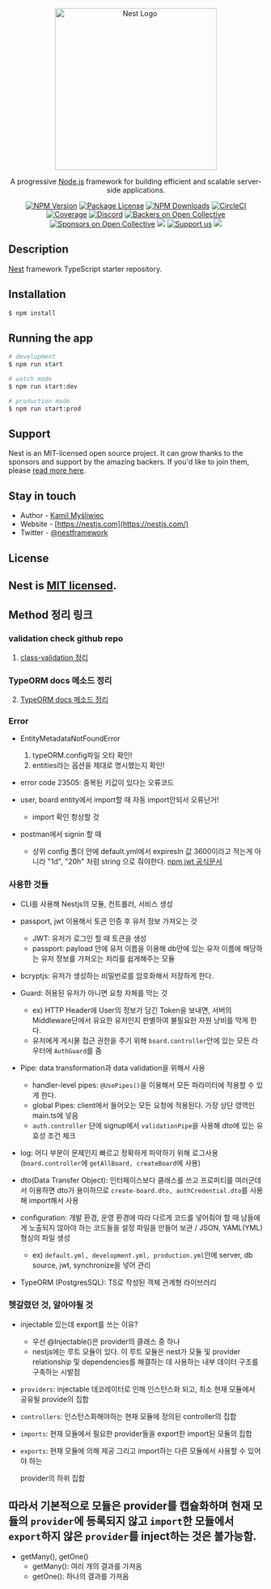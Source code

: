 <p align="center">
  <a href="http://nestjs.com/" target="blank"><img src="https://nestjs.com/img/logo_text.svg" width="320" alt="Nest Logo" /></a>
</p>

[circleci-image]: https://img.shields.io/circleci/build/github/nestjs/nest/master?token=abc123def456
[circleci-url]: https://circleci.com/gh/nestjs/nest

  <p align="center">A progressive <a href="http://nodejs.org" target="_blank">Node.js</a> framework for building efficient and scalable server-side applications.</p>
    <p align="center">
<a href="https://www.npmjs.com/~nestjscore" target="_blank"><img src="https://img.shields.io/npm/v/@nestjs/core.svg" alt="NPM Version" /></a>
<a href="https://www.npmjs.com/~nestjscore" target="_blank"><img src="https://img.shields.io/npm/l/@nestjs/core.svg" alt="Package License" /></a>
<a href="https://www.npmjs.com/~nestjscore" target="_blank"><img src="https://img.shields.io/npm/dm/@nestjs/common.svg" alt="NPM Downloads" /></a>
<a href="https://circleci.com/gh/nestjs/nest" target="_blank"><img src="https://img.shields.io/circleci/build/github/nestjs/nest/master" alt="CircleCI" /></a>
<a href="https://coveralls.io/github/nestjs/nest?branch=master" target="_blank"><img src="https://coveralls.io/repos/github/nestjs/nest/badge.svg?branch=master#9" alt="Coverage" /></a>
<a href="https://discord.gg/G7Qnnhy" target="_blank"><img src="https://img.shields.io/badge/discord-online-brightgreen.svg" alt="Discord"/></a>
<a href="https://opencollective.com/nest#backer" target="_blank"><img src="https://opencollective.com/nest/backers/badge.svg" alt="Backers on Open Collective" /></a>
<a href="https://opencollective.com/nest#sponsor" target="_blank"><img src="https://opencollective.com/nest/sponsors/badge.svg" alt="Sponsors on Open Collective" /></a>
  <a href="https://paypal.me/kamilmysliwiec" target="_blank"><img src="https://img.shields.io/badge/Donate-PayPal-ff3f59.svg"/></a>
    <a href="https://opencollective.com/nest#sponsor"  target="_blank"><img src="https://img.shields.io/badge/Support%20us-Open%20Collective-41B883.svg" alt="Support us"></a>
  <a href="https://twitter.com/nestframework" target="_blank"><img src="https://img.shields.io/twitter/follow/nestframework.svg?style=social&label=Follow"></a>
</p>
  <!--[![Backers on Open Collective](https://opencollective.com/nest/backers/badge.svg)](https://opencollective.com/nest#backer)
  [![Sponsors on Open Collective](https://opencollective.com/nest/sponsors/badge.svg)](https://opencollective.com/nest#sponsor)-->

## Description

[Nest](https://github.com/nestjs/nest) framework TypeScript starter repository.

## Installation

```bash
$ npm install
```

## Running the app

```bash
# development
$ npm run start

# watch mode
$ npm run start:dev

# production mode
$ npm run start:prod
```

## Support

Nest is an MIT-licensed open source project. It can grow thanks to the sponsors and support by the amazing backers. If you'd like to join them, please [read more here](https://docs.nestjs.com/support).

## Stay in touch

- Author - [Kamil Myśliwiec](https://kamilmysliwiec.com)
- Website - [https://nestjs.com](https://nestjs.com/)
- Twitter - [@nestframework](https://twitter.com/nestframework)

## License

Nest is [MIT licensed](LICENSE).
---
## Method 정리 링크
### validation check github repo
1. <a href="https://github.com/typestack/class-validator#manual-validation">class-validation 정리</a>

### TypeORM docs 메소드 정리
2. <a href="https://typeorm.io/#/repository-api">TypeORM docs 메소드 정리</a> 

### Error
- EntityMetadataNotFoundError
  1. typeORM.config파일 오타 확인!
  2. entities라는 옵션을 제대로 명시했는지 확인!

- error code 
23505: 중복된 키값이 있다는 오류코드

- user, board entity에서 import할 때 자동 import안되서 오류난거!
  - import 확인 항상할 것

- postman에서 signin 할 때 
  - 상위 config 폴더 안에 default.yml에서 expiresIn 값 3600이라고 적는게 아니라 "1d", "20h" 처럼 string 으로 줘야한다.
  <a href="https://www.npmjs.com/package/jsonwebtoken">npm jwt 공식문서</a>

### 사용한 것들
- CLI를 사용해 Nestjs의 모듈, 컨트롤러, 서비스 생성

- passport, jwt 이용해서 토큰 인증 후 유저 정보 가져오는 것
  - JWT: 유저가 로그인 할 때 토큰을 생성
  - passport: payload 안에 유저 이름을 이용해 db안에 있는 유저 이름에 해당하는 유저 정보를 가져오는 처리를 쉽게해주는 모듈

- bcryptjs: 유저가 생성하는 비밀번로를 암호화해서 저장하게 한다.

- Guard: 허용된 유저가 아니면 요청 자체를 막는 것
  - ex) HTTP Header에 User의 정보가 담긴 Token을 보내면, 서버의 Middleware단에서 유요한 유저인지 판별하여 불필요한 자원 낭비를 막게 한다.
  - 유저에게 게시물 접근 권한을 주기 위해 `board.controller`안에 있는 모든 라우터에 `AuthGuard`를 줌

- Pipe: data transformation과 data validation을 위해서 사용
  - handler-level pipes: `@UsePipes()`을 이용해서 모든 파라미터에 적용할 수 있게 한다.
  - global Pipes: client에서 들어오는 모든 요청에 적용된다. 가장 상단 영역인 main.ts에 넣음
  - `auth.controller` 단에 signup에서 `validationPipe`을 사용해 dto에 있는 유효성 조건 체크

- log: 어디 부분이 문제인지 빠르고 정확하게 파악하기 위해 로그사용 (`board.controller`에 `getAllBoard, createBoard`에 사용)

- dto(Data Transfer Object): 인터페이스보다 클래스를 쓰고 프로퍼티를 여러군데서 이용하면 dto가 용이하므로 `create-board.dto, authCredential.dto`를 사용해 import해서 사용

- configuration: 개발 환경, 운영 환경에 따라 다르게 코드를 넣어줘야 할 때 남들에게 노출되지 않아야 하는 코드들을 설정 파일을 만들어 보관 / JSON, YAML(YML)형싱의 파일 생성 
  - ex) `default.yml, development.yml, production.yml`안에 server, db source, jwt, synchronize을 넣어 관리

- TypeORM (PostgresSQL): TS로 작성된 객체 관계형 라이브러리
### 헷갈렸던 것, 알아야될 것
- injectable 있는데 export를 쓰는 이유?
  - 우선 @Injectable()은 provider의 클래스 중 하나
  - nestjs에는 루트 모듈이 있다. 이 루트 모듈은 nest가 모듈 및 provider relationship 및 dependencies를 해결하는 데 사용하는 내부 데이터 구조를 구축하는 시발점

- `providers`: injectable 데코레이터로 인해 인스턴스화 되고, 최소 현재 모듈에서 공유될 provide의 집합
- `controllers`: 인스턴스화해야하는 현재 모듈에 정의된 controller의 집합
- `imports`: 현재 모듈에서 필요한 provider들을 export한 import된 모듈의 집합
- `exports`: 현재 모듈에 의해 제공 그리고 import하는 다른 모듈에서 사용할 수 있어야 하는 <p>provider의 하위 집합</p>

따라서 기본적으로 모듈은 provider를 캡슐화하며 현재 모듈의 `provider`에 등록되지 않고 `import`한 모듈에서 `export`하지 않은 `provider`를 inject하는 것은 불가능함.
----
- getMany(), getOne()
  - getMany(): 여러 개의 결과를 가져옴
  - getOne(): 하나의 결과를 가져옴